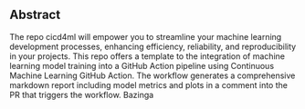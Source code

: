 ## Abstract
The repo cicd4ml will empower you to streamline your machine learning development processes, enhancing efficiency, reliability, and reproducibility in your projects. This repo offers a template to the integration of machine learning model training into a GitHub Action pipeline using Continuous Machine Learning GitHub Action. The workflow generates a comprehensive markdown report including model metrics and plots in a comment into the PR that triggers the workflow. Bazinga
